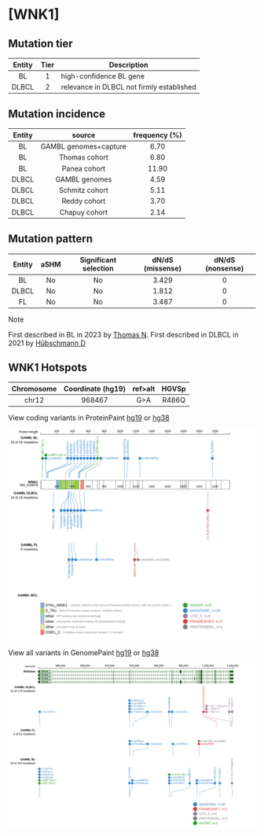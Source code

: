 # [WNK1]

## Mutation tier

|Entity|Tier|Description                              |
|:------:|:----:|-----------------------------------------|
|BL    |1   |high-confidence BL gene                  |
|DLBCL |2   |relevance in DLBCL not firmly established|
## Mutation incidence

|Entity|source               |frequency (%)|
|:------:|:---------------------:|:-------------:|
|BL    |GAMBL genomes+capture| 6.70        |
|BL    |Thomas cohort        | 6.80        |
|BL    |Panea cohort         |11.90        |
|DLBCL |GAMBL genomes        | 4.59        |
|DLBCL |Schmitz cohort       | 5.11        |
|DLBCL |Reddy cohort         | 3.70        |
|DLBCL |Chapuy cohort        | 2.14        |

## Mutation pattern

|Entity|aSHM|Significant selection|dN/dS (missense)|dN/dS (nonsense)|
|:------:|:----:|:---------------------:|:----------------:|:----------------:|
|BL    |No  |No                   |3.429           |0               |
|DLBCL |No  |No                   |1.812           |0               |
|FL    |No  |No                   |3.487           |0               |


> [!NOTE]
> First described in BL in 2023 by [Thomas N](https://pubmed.ncbi.nlm.nih.gov/36201743). First described in DLBCL in 2021 by [Hübschmann D](https://pubmed.ncbi.nlm.nih.gov/33953289)


 ## WNK1 Hotspots

| Chromosome |Coordinate (hg19) | ref>alt | HGVSp | 
 | :---:| :---: | :--: | :---: |
| chr12 | 968467 | G>A | R486Q |

View coding variants in ProteinPaint [hg19](https://www.bcgsc.ca/downloads/morinlab/GAMBL/test/genes/WNK1_protein.html)  or [hg38](https://www.bcgsc.ca/downloads/morinlab/GAMBL/test/genes/WNK1_protein_hg38.html)

![image](images/proteinpaint/WNK1_NM_018979.svg)

View all variants in GenomePaint [hg19](https://www.bcgsc.ca/downloads/morinlab/GAMBL/test/genes/WNK1.html)  or [hg38](https://www.bcgsc.ca/downloads/morinlab/GAMBL/test/genes/WNK1_hg38.html)

![image](images/proteinpaint/WNK1.svg)
